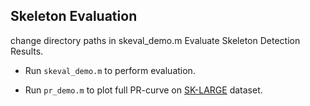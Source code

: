 ## Skeleton Evaluation
change directory paths in skeval_demo.m 
Evaluate Skeleton Detection Results.

* Run `skeval_demo.m` to perform evaluation.

* Run `pr_demo.m` to plot full PR-curve on [SK-LARGE](http://kaiz.xyz/sk-large) dataset.

